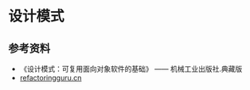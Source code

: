 # 设计模式

## 参考资料
- 《设计模式：可复用面向对象软件的基础》 —— 机械工业出版社.典藏版
- [refactoringguru.cn](https://refactoringguru.cn/design-patterns)